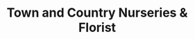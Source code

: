 ---
title: "Town and Country Nurseries & Florist"
url: /haddam/town-and-country-nurseries-and-florist/
shop: garden centre
---